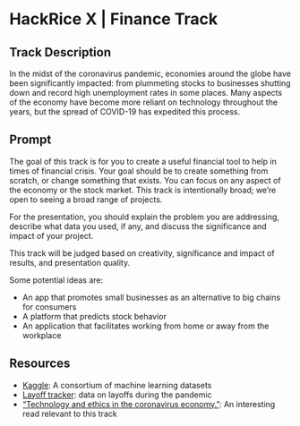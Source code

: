 # HackRice X | Finance Track

## Track Description

In the midst of the coronavirus pandemic, economies around the globe have been significantly impacted: from plummeting stocks to businesses shutting down and record high unemployment rates in some places. Many aspects of the economy have become more reliant on technology throughout the years, but the spread of COVID-19 has expedited this process. 

## Prompt

The goal of this track is for you to create a useful financial tool to help in times of financial crisis. Your goal should be to create something from scratch, or change something that exists. You can focus on any aspect of the economy or the stock market. This track is intentionally broad; we’re open to seeing a broad range of projects. 

For the presentation, you should explain the problem you are addressing, describe what data you used, if any, and discuss the significance and impact of your project.

This track will be judged based on creativity, significance and impact of results, and presentation quality.

Some potential ideas are:
* An app that promotes small businesses as an alternative to big chains for consumers
* A platform that predicts stock behavior
* An application that facilitates working from home or away from the workplace

## Resources
* [Kaggle](https://www.kaggle.com/): A consortium of machine learning datasets
* [Layoff tracker]("https://layoffs.fyi/tracker/): data on layoffs during the pandemic
* [“Technology and ethics in the coronavirus economy.”](https://techcrunch.com/2020/05/05/technology-and-ethics-in-the-coronavirus-economy/): An interesting read relevant to this track
